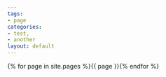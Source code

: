 ```yaml
---
tags:
- page
categories:
- test,
- another
layout: default
---
```


{% for page in site.pages %}{{ page }}{% endfor %}
